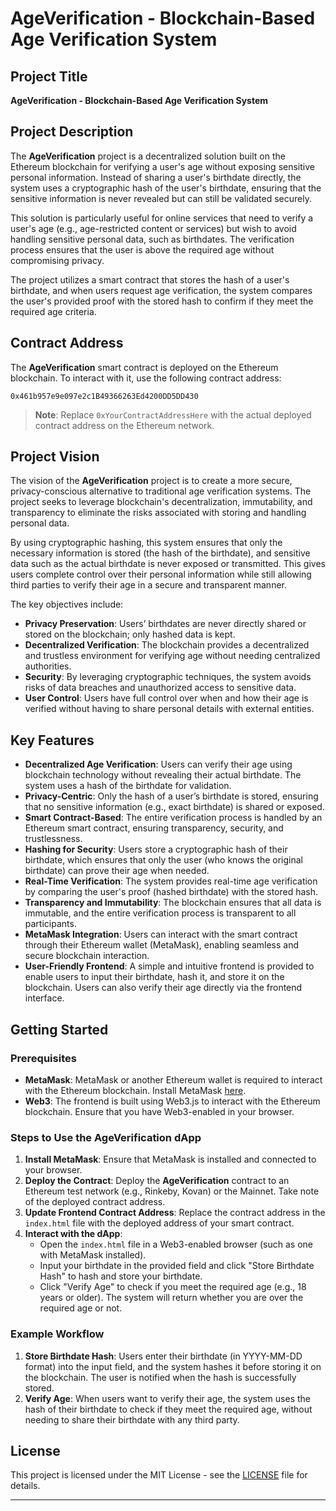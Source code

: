 # AgeVerification - Blockchain-Based Age Verification System

## Project Title

**AgeVerification - Blockchain-Based Age Verification System**

## Project Description

The **AgeVerification** project is a decentralized solution built on the Ethereum blockchain for verifying a user's age without exposing sensitive personal information. Instead of sharing a user's birthdate directly, the system uses a cryptographic hash of the user's birthdate, ensuring that the sensitive information is never revealed but can still be validated securely.

This solution is particularly useful for online services that need to verify a user's age (e.g., age-restricted content or services) but wish to avoid handling sensitive personal data, such as birthdates. The verification process ensures that the user is above the required age without compromising privacy.

The project utilizes a smart contract that stores the hash of a user's birthdate, and when users request age verification, the system compares the user's provided proof with the stored hash to confirm if they meet the required age criteria.

## Contract Address

The **AgeVerification** smart contract is deployed on the Ethereum blockchain. To interact with it, use the following contract address:

```
0x461b957e9e097e2c1B49366263Ed4200DD5DD430
```

> **Note**: Replace `0xYourContractAddressHere` with the actual deployed contract address on the Ethereum network.

## Project Vision

The vision of the **AgeVerification** project is to create a more secure, privacy-conscious alternative to traditional age verification systems. The project seeks to leverage blockchain's decentralization, immutability, and transparency to eliminate the risks associated with storing and handling personal data.

By using cryptographic hashing, this system ensures that only the necessary information is stored (the hash of the birthdate), and sensitive data such as the actual birthdate is never exposed or transmitted. This gives users complete control over their personal information while still allowing third parties to verify their age in a secure and transparent manner.

The key objectives include:

- **Privacy Preservation**: Users’ birthdates are never directly shared or stored on the blockchain; only hashed data is kept.
- **Decentralized Verification**: The blockchain provides a decentralized and trustless environment for verifying age without needing centralized authorities.
- **Security**: By leveraging cryptographic techniques, the system avoids risks of data breaches and unauthorized access to sensitive data.
- **User Control**: Users have full control over when and how their age is verified without having to share personal details with external entities.

## Key Features

- **Decentralized Age Verification**: Users can verify their age using blockchain technology without revealing their actual birthdate. The system uses a hash of the birthdate for validation.
- **Privacy-Centric**: Only the hash of a user’s birthdate is stored, ensuring that no sensitive information (e.g., exact birthdate) is shared or exposed.
- **Smart Contract-Based**: The entire verification process is handled by an Ethereum smart contract, ensuring transparency, security, and trustlessness.
- **Hashing for Security**: Users store a cryptographic hash of their birthdate, which ensures that only the user (who knows the original birthdate) can prove their age when needed.
- **Real-Time Verification**: The system provides real-time age verification by comparing the user's proof (hashed birthdate) with the stored hash.
- **Transparency and Immutability**: The blockchain ensures that all data is immutable, and the entire verification process is transparent to all participants.
- **MetaMask Integration**: Users can interact with the smart contract through their Ethereum wallet (MetaMask), enabling seamless and secure blockchain interaction.
- **User-Friendly Frontend**: A simple and intuitive frontend is provided to enable users to input their birthdate, hash it, and store it on the blockchain. Users can also verify their age directly via the frontend interface.

## Getting Started

### Prerequisites

- **MetaMask**: MetaMask or another Ethereum wallet is required to interact with the Ethereum blockchain. Install MetaMask [here](https://metamask.io/).
- **Web3**: The frontend is built using Web3.js to interact with the Ethereum blockchain. Ensure that you have Web3-enabled in your browser.

### Steps to Use the AgeVerification dApp

1. **Install MetaMask**: Ensure that MetaMask is installed and connected to your browser.
2. **Deploy the Contract**: Deploy the **AgeVerification** contract to an Ethereum test network (e.g., Rinkeby, Kovan) or the Mainnet. Take note of the deployed contract address.
3. **Update Frontend Contract Address**: Replace the contract address in the `index.html` file with the deployed address of your smart contract.
4. **Interact with the dApp**:
   - Open the `index.html` file in a Web3-enabled browser (such as one with MetaMask installed).
   - Input your birthdate in the provided field and click "Store Birthdate Hash" to hash and store your birthdate.
   - Click "Verify Age" to check if you meet the required age (e.g., 18 years or older). The system will return whether you are over the required age or not.

### Example Workflow

1. **Store Birthdate Hash**: Users enter their birthdate (in YYYY-MM-DD format) into the input field, and the system hashes it before storing it on the blockchain. The user is notified when the hash is successfully stored.
2. **Verify Age**: When users want to verify their age, the system uses the hash of their birthdate to check if they meet the required age, without needing to share their birthdate with any third party.

## License

This project is licensed under the MIT License - see the [LICENSE](LICENSE) file for details.

---
